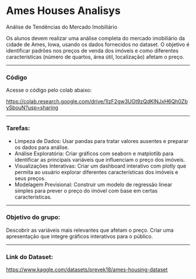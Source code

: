 # Ames Houses Analisys 
Análise de Tendências do Mercado Imobiliário

Os alunos devem realizar uma análise completa do mercado imobiliário da cidade de Ames, Iowa, usando os dados fornecidos no dataset. O objetivo é identificar padrões nos preços de venda dos imóveis e como diferentes características (número de quartos, área útil, localização) afetam o preço.

---

### Código
Acesse o código pelo colab abaixo: 

https://colab.research.google.com/drive/1lzF2gw3UGt9zQdKlNJxH6Qh0ZbySbouN?usp=sharing

---

### Tarefas:

- Limpeza de Dados: Usar pandas para tratar valores ausentes e preparar os dados para análise.
- Análise Exploratória: Criar gráficos com seaborn e matplotlib para identificar as principais variáveis que influenciam o preço dos imóveis.
- Visualizações Interativas: Criar um dashboard interativo com plotly que permita ao usuário explorar diferentes características dos imóveis e seus preços.
- Modelagem Previsional: Construir um modelo de regressão linear simples para prever o preço do imóvel com base em certas características.

---

### Objetivo do grupo:

Descobrir as variáveis mais relevantes que afetam o preço. Criar uma apresentação que integre gráficos interativos para o público.

---

### Link do Dataset:
https://www.kaggle.com/datasets/prevek18/ames-housing-dataset
